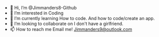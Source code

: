 - 👋 Hi, I’m @Jimmanders8-Github
- 👀 I’m interested in Coding
- 🌱 I’m currently learning How to code. And how to code/create an app.
- 💞️ I’m looking to collaborate on I don't have a girlfriend.
- 📫 How to reach me Email me! Jimmanders9@outlook.com

<!---
Jimmanders8-Github/Jimmanders8-Github is a ✨ special ✨ repository because its `README.md` (this file) appears on your GitHub profile.
You can click the Preview link to take a look at your changes.
--->
